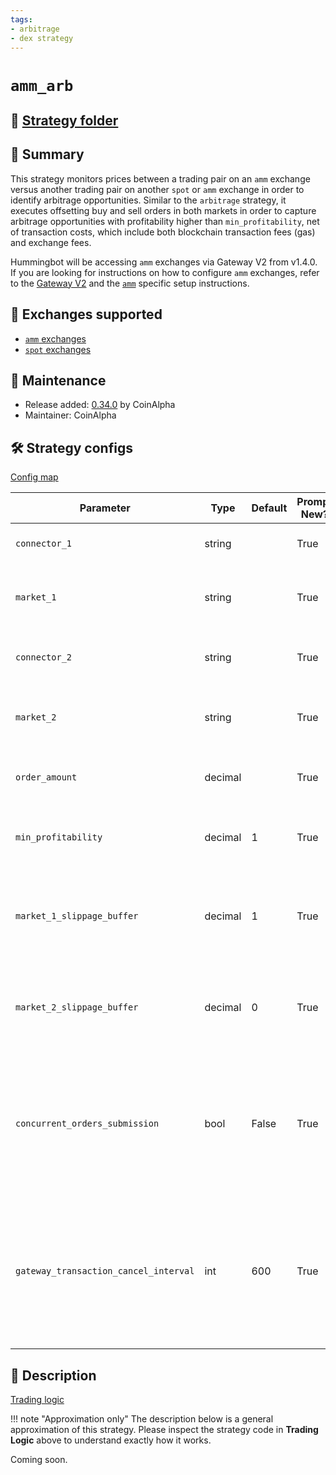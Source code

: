 ```yaml
---
tags:
- arbitrage
- dex strategy
---
```


# `amm_arb`

## 📁 [Strategy folder](https://github.com/hummingbot/hummingbot/tree/master/hummingbot/strategy/amm_arb)

## 📝 Summary

This strategy monitors prices between a trading pair on an `amm` exchange versus another trading pair on another `spot` or `amm` exchange in order to identify arbitrage opportunities. Similar to the `arbitrage` strategy, it executes offsetting buy and sell orders in both markets in order to capture arbitrage opportunities with profitability higher than `min_profitability`, net of transaction costs, which include both blockchain transaction fees (gas) and exchange fees.

Hummingbot will be accessing `amm` exchanges via Gateway V2 from v1.4.0. If you are looking for instructions on how to configure `amm` exchanges, refer to the [Gateway V2](/protocols/gateway/) and the [`amm`](/exchanges/#amm) specific setup instructions.

## 🏦 Exchanges supported

* [`amm` exchanges](/exchanges/#amm)
* [`spot` exchanges](/exchanges/#spot)

## 👷 Maintenance

* Release added: [0.34.0](/release-notes/0.34.0/) by CoinAlpha
* Maintainer: CoinAlpha

## 🛠️ Strategy configs

[Config map](https://github.com/hummingbot/hummingbot/blob/master/hummingbot/strategy/amm_arb/amm_arb_config_map.py)

| Parameter                    | Type        | Default     | Prompt New? | Prompt                                                 |
|------------------------------|-------------|-------------|-------------|--------------------------------------------------------|
| `connector_1` | string | | True | Enter your first spot connector (Exchange/AMM) |
| `market_1` | string | | True | Enter the token trading pair you would like to trade on [connector_1] |
| `connector_2` | string | | True | Enter your second spot connector (Exchange/AMM) |
| `market_2` | string | | True | Enter the token trading pair you would like to trade on [connector_2] |
| `order_amount` | decimal | | True | What is the amount of [base_asset] per order? |
| `min_profitability` | decimal | 1 | True | What is the minimum profitability for you to make a trade? |
| `market_1_slippage_buffer` | decimal | 1 | True | How much buffer do you want to add to the price to account for slippage for orders on the first market |
| `market_2_slippage_buffer` | decimal | 0 | True | How much buffer do you want to add to the price to account for slippage for orders on the second market |
| `concurrent_orders_submission` | bool | False | True | Do you want to submit both arb orders concurrently (Yes/No) ? If No, the bot will wait for first connector order filled before submitting the other order |
| `gateway_transaction_cancel_interval` | int | 600 | True | After what time should blockchain transactions be cancelled if they are not included in a block? (this only affects decentralized exchanges) (Enter time in seconds) >>> |

## 📓 Description

[Trading logic](https://github.com/hummingbot/hummingbot/blob/master/hummingbot/strategy/amm_arb/amm_arb.py)

!!! note "Approximation only"
    The description below is a general approximation of this strategy. Please inspect the strategy code in **Trading Logic** above to understand exactly how it works.

Coming soon.
